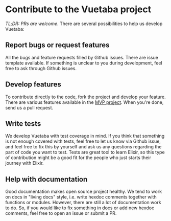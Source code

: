 # Contribute to the Vuetaba project

_TL;DR: PRs are welcome_. There are several possibilities to help us develop Vuetaba:

## Report bugs or request features

All the bugs and feature requests filled by Github issues. There are issue template available. If
something is unclear to you during development, feel free to ask through Github issues.

## Develop features

To contribute directly to the code, fork the project and develop your feature.
There are various features available in the [MVP project](https://github.com/fobo66/vuetaba/projects/1).
When you're done, send us a pull request.

## Write tests

We develop Vuetaba with test coverage in mind. If you think that something is not
enough covered with tests, feel free to let us know via Github issue, and feel free to fix this by yourself and ask us any questions regarding the part of code you want to test. Tests are great tool to learn Elixir, so this type of
contribution might be a good fit for the people who just starts their journey with Elixir.

## Help with documentation

Good documentation makes open source project healthy. We tend to work on docs in
"living docs" style, i.e. write hexdoc comments together with functions or modules. However, there are still a lot of documentation work to do. So, if you would like to fix something in docs or add new hexdoc comments, feel free to open
an issue or submit a PR.
